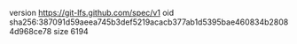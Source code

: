 version https://git-lfs.github.com/spec/v1
oid sha256:387091d59aeea745b3def5219acacb377ab1d5395bae460834b28084d968ce78
size 6194
